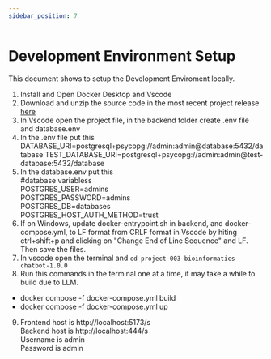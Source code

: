 ```yaml
---
sidebar_position: 7
---
```



# Development Environment Setup 

This document shows to setup the Development Enviroment locally.

1. Install and Open Docker Desktop and Vscode 
2. Download and unzip the source code in the most recent project release [here](https://github.com/Capstone-Projects-2025-Spring/project-003-bioinformatics-chatbot/releases)
3. In Vscode open the project file, in the backend folder create .env file and database.env
4. In the .env file put this<br />
   DATABASE_URI=postgresql+psycopg://admin:admin@database:5432/database
   TEST_DATABASE_URI=postgresql+psycopg://admin:admin@test-database:5432/database
5. In the database.env put this<br />
   #database variabless<br />
   POSTGRES_USER=admins<br />
   POSTGRES_PASSWORD=admins<br />
   POSTGRES_DB=databases<br />
   POSTGRES_HOST_AUTH_METHOD=trust
7. If on Windows, update docker-entrypoint.sh in backend, and docker-compose.yml, to LF format from CRLF format in Vscode by hiting ctrl+shift+p and clicking on "Change End of Line Sequence" and LF. Then save the files.
8. In vscode open the terminal and `cd project-003-bioinformatics-chatbot-1.0.0`
9. Run this commands in the terminal one at a time, it may take a while to build due to LLM. 
- docker compose -f docker-compose.yml build
- docker compose -f docker-compose.yml up
9. Frontend host is http://localhost:5173/s<br />
   Backend host is http://localhost:444/s<br />
   Username is admin<br />
   Password is admin

